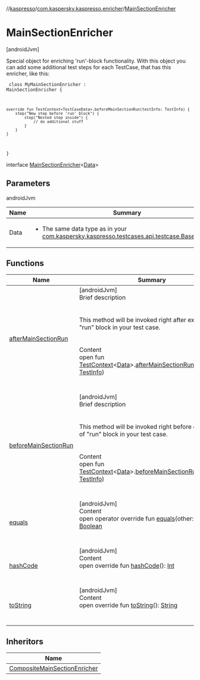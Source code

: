 //[kaspresso](../../index.md)/[com.kaspersky.kaspresso.enricher](../index.md)/[MainSectionEnricher](index.md)



# MainSectionEnricher  
 [androidJvm] 



Special object for enriching 'run'-block functionality. With this object you can add some additional test steps for each TestCase, that has this enricher, like this:



<code> class MyMainSectionEnricher : MainSectionEnricher<TestCaseData> {

    override fun TestContext<TestCaseData>.beforeMainSectionRun(testInfo: TestInfo) {
        step("New step before 'run' block") {
            step("Nested step inside") {
                // do additional stuff
            }
        }
    }

} </code>



interface [MainSectionEnricher](index.md)<[Data](index.md)>   


## Parameters  
  
androidJvm  
  
|  Name|  Summary| 
|---|---|
| Data| <ul><li>The same data type as in your [com.kaspersky.kaspresso.testcases.api.testcase.BaseTestCase](../../com.kaspersky.kaspresso.testcases.api.testcase/-base-test-case/index.md).</li></ul>
  


## Functions  
  
|  Name|  Summary| 
|---|---|
| [afterMainSectionRun](after-main-section-run.md)| [androidJvm]  <br>Brief description  <br><br><br>This method will be invoked right after execution of "run" block in your test case.<br><br>  <br>Content  <br>open fun [TestContext](../../com.kaspersky.kaspresso.testcases.core.testcontext/-test-context/index.md)<[Data](index.md)>.[afterMainSectionRun](after-main-section-run.md)(testInfo: [TestInfo](../../com.kaspersky.kaspresso.testcases.models.info/-test-info/index.md))  <br><br><br>
| [beforeMainSectionRun](before-main-section-run.md)| [androidJvm]  <br>Brief description  <br><br><br>This method will be invoked right before execution of "run" block in your test case.<br><br>  <br>Content  <br>open fun [TestContext](../../com.kaspersky.kaspresso.testcases.core.testcontext/-test-context/index.md)<[Data](index.md)>.[beforeMainSectionRun](before-main-section-run.md)(testInfo: [TestInfo](../../com.kaspersky.kaspresso.testcases.models.info/-test-info/index.md))  <br><br><br>
| [equals](https://kotlinlang.org/api/latest/jvm/stdlib/kotlin/-any/equals.html)| [androidJvm]  <br>Content  <br>open operator override fun [equals](https://kotlinlang.org/api/latest/jvm/stdlib/kotlin/-any/equals.html)(other: [Any](https://kotlinlang.org/api/latest/jvm/stdlib/kotlin/-any/index.html)?): [Boolean](https://kotlinlang.org/api/latest/jvm/stdlib/kotlin/-boolean/index.html)  <br><br><br>
| [hashCode](https://kotlinlang.org/api/latest/jvm/stdlib/kotlin/-any/hash-code.html)| [androidJvm]  <br>Content  <br>open override fun [hashCode](https://kotlinlang.org/api/latest/jvm/stdlib/kotlin/-any/hash-code.html)(): [Int](https://kotlinlang.org/api/latest/jvm/stdlib/kotlin/-int/index.html)  <br><br><br>
| [toString](https://kotlinlang.org/api/latest/jvm/stdlib/kotlin/-any/to-string.html)| [androidJvm]  <br>Content  <br>open override fun [toString](https://kotlinlang.org/api/latest/jvm/stdlib/kotlin/-any/to-string.html)(): [String](https://kotlinlang.org/api/latest/jvm/stdlib/kotlin/-string/index.html)  <br><br><br>


## Inheritors  
  
|  Name| 
|---|
| [CompositeMainSectionEnricher](../../com.kaspersky.kaspresso.enricher.impl.composite/-composite-main-section-enricher/index.md)

